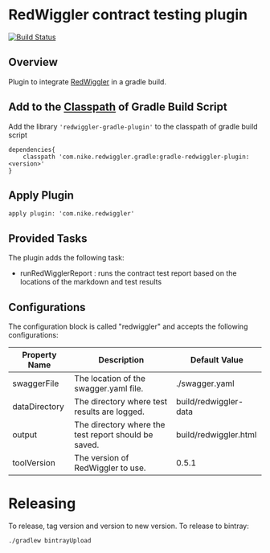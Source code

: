 # RedWiggler contract testing plugin

[![Build Status](https://travis-ci.com/Nike-Inc/gradle-redwiggler-plugin.svg?token=PmECSWCH8LFEKNdzr64F&branch=master)](https://travis-ci.com/Nike-Inc/gradle-redwiggler-plugin)

## Overview

Plugin to integrate [RedWiggler](https://github.com/Nike-Inc/redwiggler) in a gradle build.

## Add to the [Classpath](https://docs.gradle.org/current/userguide/organizing_build_logic.html) of Gradle Build Script
Add the library `'redwiggler-gradle-plugin'` to the classpath of gradle build script

    dependencies{
        classpath 'com.nike.redwiggler.gradle:gradle-redwiggler-plugin:<version>'
    }
    
## Apply Plugin
    
    apply plugin: 'com.nike.redwiggler'

## Provided Tasks

The plugin adds the following task:

+ runRedWigglerReport : runs the contract test report based on the locations of the markdown and test results

## Configurations
    
The configuration block is called "redwiggler" and accepts the following configurations:

|Property Name   	| Description |Default Value  	|
|---	|---	| --- |
| swaggerFile | The location of the swagger.yaml file. | ./swagger.yaml |
| dataDirectory   	| The directory where test results are logged. | build/redwiggler-data |
| output   	| The directory where the test report should be saved. | build/redwiggler.html |
| toolVersion | The version of RedWiggler to use. | 0.5.1 |

# Releasing

To release, tag version and version to new version. To release to bintray:

```shell
./gradlew bintrayUpload
```
